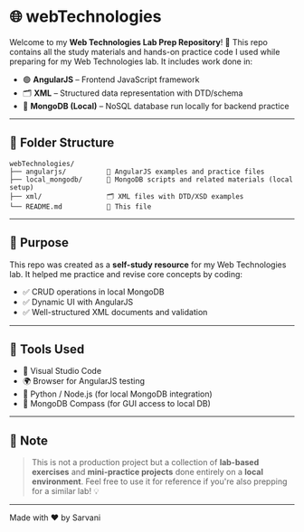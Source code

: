 # 🌐 webTechnologies

Welcome to my **Web Technologies Lab Prep Repository**! 🚀
This repo contains all the study materials and hands-on practice code I used while preparing for my Web Technologies lab. It includes work done in:

* 🟢 **AngularJS** – Frontend JavaScript framework
* 🗂️ **XML** – Structured data representation with DTD/schema
* 🍃 **MongoDB (Local)** – NoSQL database run locally for backend practice

---

## 📁 Folder Structure

```
webTechnologies/
├── angularjs/          📘 AngularJS examples and practice files  
├── local_mongodb/      🍃 MongoDB scripts and related materials (local setup)  
├── xml/                🗂️ XML files with DTD/XSD examples  
└── README.md           📝 This file
```

---

## 🎯 Purpose

This repo was created as a **self-study resource** for my Web Technologies lab. It helped me practice and revise core concepts by coding:

* ✅ CRUD operations in local MongoDB
* ✅ Dynamic UI with AngularJS
* ✅ Well-structured XML documents and validation

---

## 🔧 Tools Used

* 🧠 Visual Studio Code
* 🌍 Browser for AngularJS testing
* 🐍 Python / Node.js (for local MongoDB integration)
* 💾 MongoDB Compass (for GUI access to local DB)

---

## 📌 Note

> This is not a production project but a collection of **lab-based exercises** and **mini-practice projects** done entirely on a **local environment**. Feel free to use it for reference if you're also prepping for a similar lab! 💡

---

Made with ❤️ by Sarvani
